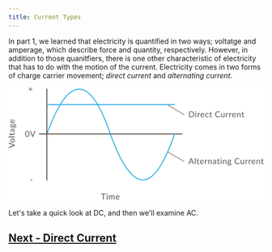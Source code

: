 ```yaml
---
title: Current Types
---
```


In part 1, we learned that electricity is quantified in two ways; voltatge and amperage, which describe force and quantity, respectively. However, in addition to those quanitfiers, there is one other characteristic of electricity that has to do with the motion of the current. Electricity comes in two forms of charge carrier movement; _direct current_ and _alternating current_.

![](../AC_DC.svg)

Let's take a quick look at DC, and then we'll examine AC.

## [Next - Direct Current](../Direct_Current)

<br/>